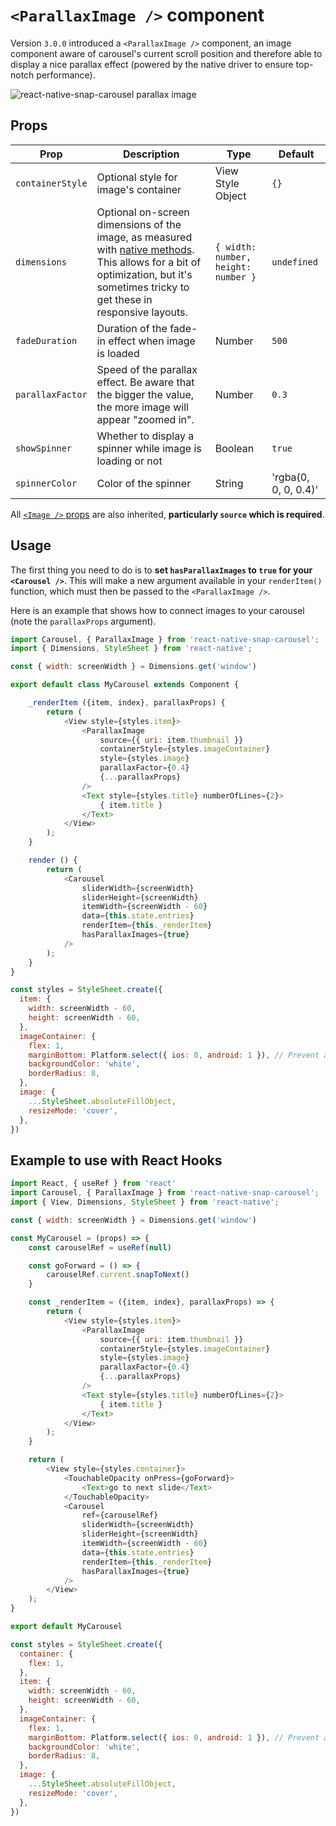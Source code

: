 # `<ParallaxImage />` component

Version `3.0.0` introduced a `<ParallaxImage />` component, an image component aware of carousel's current scroll position and therefore able to display a nice parallax effect (powered by the native driver to ensure top-notch performance).

![react-native-snap-carousel parallax image](https://i.imgur.com/6iIb4SR.gif)

## Props

Prop | Description | Type | Default
------ | ------ | ------ | ------
`containerStyle` | Optional style for image's container | View Style Object | `{}`
`dimensions` | Optional on-screen dimensions of the image, as measured with [native methods](https://facebook.github.io/react-native/docs/direct-manipulation.html#other-native-methods). This allows for a bit of optimization, but it's sometimes tricky to get these in responsive layouts. | `{ width: number, height: number }` | `undefined`
`fadeDuration` | Duration of the fade-in effect when image is loaded | Number | `500`
`parallaxFactor` | Speed of the parallax effect. Be aware that the bigger the value, the more image will appear "zoomed in". | Number | `0.3`
`showSpinner` | Whether to display a spinner while image is loading or not | Boolean | `true`
`spinnerColor` | Color of the spinner | String | 'rgba(0, 0, 0, 0.4)'

All [`<Image />` props](https://facebook.github.io/react-native/docs/image.html#props) are also inherited, **particularly `source` which is required**.

## Usage

The first thing you need to do is to **set `hasParallaxImages` to `true` for your `<Carousel />`**. This will make a new argument available in your `renderItem()` function, which must then be passed to the `<ParallaxImage />`.

Here is an example that shows how to connect images to your carousel (note the `parallaxProps` argument).

```javascript
import Carousel, { ParallaxImage } from 'react-native-snap-carousel';
import { Dimensions, StyleSheet } from 'react-native';

const { width: screenWidth } = Dimensions.get('window')

export default class MyCarousel extends Component {

    _renderItem ({item, index}, parallaxProps) {
        return (
            <View style={styles.item}>
                <ParallaxImage
                    source={{ uri: item.thumbnail }}
                    containerStyle={styles.imageContainer}
                    style={styles.image}
                    parallaxFactor={0.4}
                    {...parallaxProps}
                />
                <Text style={styles.title} numberOfLines={2}>
                    { item.title }
                </Text>
            </View>
        );
    }

    render () {
        return (
            <Carousel
                sliderWidth={screenWidth}
                sliderHeight={screenWidth}
                itemWidth={screenWidth - 60}
                data={this.state.entries}
                renderItem={this._renderItem}
                hasParallaxImages={true}
            />
        );
    }
}

const styles = StyleSheet.create({
  item: {
    width: screenWidth - 60,
    height: screenWidth - 60,
  },
  imageContainer: {
    flex: 1,
    marginBottom: Platform.select({ ios: 0, android: 1 }), // Prevent a random Android rendering issue
    backgroundColor: 'white',
    borderRadius: 8,
  },
  image: {
    ...StyleSheet.absoluteFillObject,
    resizeMode: 'cover',
  },
})
```

## Example to use with React Hooks

```javascript
import React, { useRef } from 'react'
import Carousel, { ParallaxImage } from 'react-native-snap-carousel';
import { View, Dimensions, StyleSheet } from 'react-native';

const { width: screenWidth } = Dimensions.get('window')

const MyCarousel = (props) => {
    const carouselRef = useRef(null)

    const goForward = () => {
        carouselRef.current.snapToNext()
    }

    const _renderItem = ({item, index}, parallaxProps) => {
        return (
            <View style={styles.item}>
                <ParallaxImage
                    source={{ uri: item.thumbnail }}
                    containerStyle={styles.imageContainer}
                    style={styles.image}
                    parallaxFactor={0.4}
                    {...parallaxProps}
                />
                <Text style={styles.title} numberOfLines={2}>
                    { item.title }
                </Text>
            </View>
        );
    }

    return (
        <View style={styles.container}>
            <TouchableOpacity onPress={goForward}>
                <Text>go to next slide</Text>
            </TouchableOpacity>
            <Carousel
                ref={carouselRef}
                sliderWidth={screenWidth}
                sliderHeight={screenWidth}
                itemWidth={screenWidth - 60}
                data={this.state.entries}
                renderItem={this._renderItem}
                hasParallaxImages={true}
            />
        </View>
    );
}

export default MyCarousel

const styles = StyleSheet.create({
  container: {
    flex: 1,
  },
  item: {
    width: screenWidth - 60,
    height: screenWidth - 60,
  },
  imageContainer: {
    flex: 1,
    marginBottom: Platform.select({ ios: 0, android: 1 }), // Prevent a random Android rendering issue
    backgroundColor: 'white',
    borderRadius: 8,
  },
  image: {
    ...StyleSheet.absoluteFillObject,
    resizeMode: 'cover',
  },
})
```
